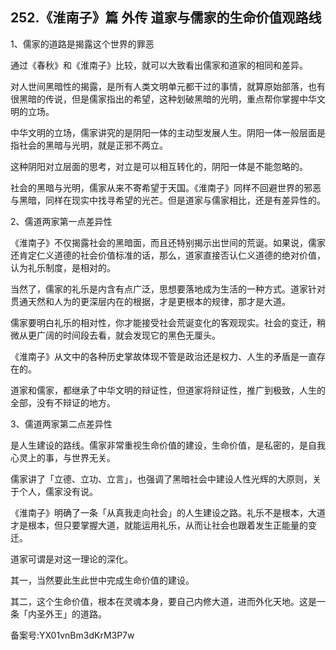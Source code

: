 ## 252.《淮南子》篇 外传 道家与儒家的生命价值观路线
1、儒家的道路是揭露这个世界的罪恶


通过《春秋》和《淮南子》比较，就可以大致看出儒家和道家的相同和差异。


对人世间黑暗性的揭露，是所有人类文明单元都干过的事情，就算原始部落，也有很黑暗的传说，但是儒家指出的希望，这种划破黑暗的光明，重点帮你掌握中华文明的立场。


中华文明的立场，儒家讲究的是阴阳一体的主动型发展人生。阴阳一体一般层面是指社会的黑暗与光明，就是正邪不两立。


这种阴阳对立层面的思考，对立是可以相互转化的，阴阳一体是不能忽略的。


社会的黑暗与光明，儒家从来不寄希望于天国。《淮南子》同样不回避世界的邪恶与黑暗，同样在现实中找寻希望的光芒。但是道家与儒家相比，还是有差异性的。


2、儒道两家第一点差异性


《淮南子》不仅揭露社会的黑暗面，而且还特别揭示出世间的荒诞。如果说，儒家还肯定仁义道德的社会价值标准的话，那么，道家直接否认仁义道德的绝对价值，认为礼乐制度，是相对的。


当然了，儒家的礼乐是内含有点广泛，思想要落地成为生活的一种方式。道家针对贯通天然和人为的更深层内在的根据，才是更根本的规律，那才是大道。


儒家要明白礼乐的相对性，你才能接受社会荒诞变化的客观现实。社会的变迁，稍微从更广阔的时间段去看，就会发现它的黑色无厘头。


《淮南子》从文中的各种历史掌故体现不管是政治还是权力、人生的矛盾是一直存在的。


道家和儒家，都继承了中华文明的辩证性，但道家将辩证性，推广到极致，人生的全部，没有不辩证的地方。


3、儒道两家第二点差异性


是人生建设的路线。儒家非常重视生命价值的建设，生命价值，是私密的，是自我心灵上的事，与世界无关。


儒家讲了「立德、立功、立言」，也强调了黑暗社会中建设人性光辉的大原则，关于个人，儒家没有说。


《淮南子》明确了一条「从真我走向社会」的人生建设之路。礼乐不是根本，大道才是根本，但只要掌握大道，就能运用礼乐，从而让社会也跟着发生正能量的变迁。


道家可谓是对这一理论的深化。


其一，当然要此生此世中完成生命价值的建设。


其二，这个生命价值，根本在灵魂本身，要自己内修大道，进而外化天地。这是一条「内圣外王」的道路。


备案号:YX01vnBm3dKrM3P7w

